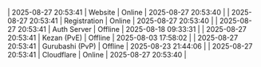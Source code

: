 | 2025-08-27 20:53:41 | Website | Online | 2025-08-27 20:53:40 |
| 2025-08-27 20:53:41 | Registration | Online | 2025-08-27 20:53:40 |
| 2025-08-27 20:53:41 | Auth Server | Offline | 2025-08-18 09:33:31 |
| 2025-08-27 20:53:41 | Kezan (PvE) | Offline | 2025-08-03 17:58:02 |
| 2025-08-27 20:53:41 | Gurubashi (PvP) | Offline | 2025-08-23 21:44:06 |
| 2025-08-27 20:53:41 | Cloudflare | Online | 2025-08-27 20:53:40 |
